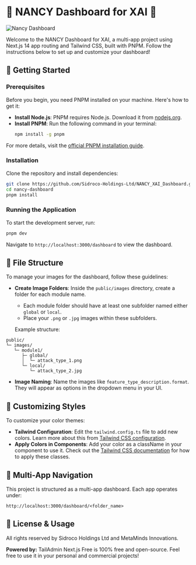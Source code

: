 # 🌟 NANCY Dashboard for XAI 🌟

![Nancy Dashboard](https://github.com/Sidroco-Holdings-Ltd/NANCY_XAI_Dashboard/blob/main/public/images/logo/logo.png)

Welcome to the NANCY Dashboard for XAI, a multi-app project using Next.js 14 app routing and Tailwind CSS, built with PNPM. Follow the instructions below to set up and customize your dashboard!

## 🚀 Getting Started

### Prerequisites

Before you begin, you need PNPM installed on your machine. Here's how to get it:

- **Install Node.js**: PNPM requires Node.js. Download it from [nodejs.org](https://nodejs.org/).
- **Install PNPM**: Run the following command in your terminal:
  ```bash
  npm install -g pnpm
  ```

For more details, visit the [official PNPM installation guide](https://pnpm.io/installation).

### Installation

Clone the repository and install dependencies:
```bash
git clone https://github.com/Sidroco-Holdings-Ltd/NANCY_XAI_Dashboard.git
cd nancy-dashboard
pnpm install
```

### Running the Application

To start the development server, run:
```bash
pnpm dev
```
Navigate to `http://localhost:3000/dashboard` to view the dashboard.

## 📁 File Structure

To manage your images for the dashboard, follow these guidelines:

- **Create Image Folders**: Inside the `public/images` directory, create a folder for each module name.
  - Each module folder should have at least one subfolder named either `global` or `local`.
  - Place your `.png` or `.jpg` images within these subfolders.

  Example structure:
  
``` 
public/
└─ images/
   └─ module1/
      ├─ global/
      │  └─ attack_type_1.png
      └─ local/
         └─ attack_type_2.jpg 
  ```
  

  - **Image Naming**: Name the images like `feature_type_description.format`. They will appear as options in the dropdown menu in your UI.

## 🎨 Customizing Styles

To customize your color themes:

- **Tailwind Configuration**: Edit the `tailwind.config.ts` file to add new colors. Learn more about this from [Tailwind CSS configuration](https://tailwindcss.com/docs/configuration).
- **Apply Colors in Components**: Add your color as a className in your component to use it. Check out the [Tailwind CSS documentation](https://tailwindcss.com/docs) for how to apply these classes.

## 🔗 Multi-App Navigation

This project is structured as a multi-app dashboard. Each app operates under:
```
http://localhost:3000/dashboard/<folder_name>
```

## 📜 License & Usage

All rights reserved by Sidroco Holdings Ltd and MetaMinds Innovations. 

**Powered by:** TailAdmin Next.js Free is 100% free and open-source. Feel free to use it in your personal and commercial projects!
